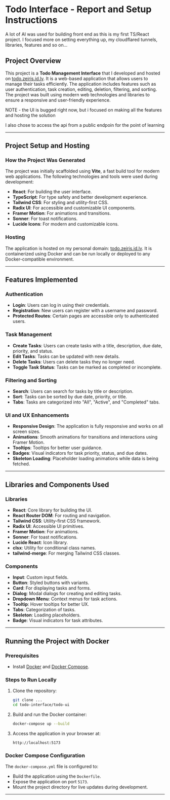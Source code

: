 # Todo Interface - Report and Setup Instructions

A lot of AI was used for building front end as this is my first TS/React project. I focused more on setting everything up, my cloudflared tunnels, libraries, features and so on...

## Project Overview

This project is a **Todo Management Interface** that I developed and hosted on [todo.zeiris.id.lv](https://todo.zeiris.id.lv). It is a web-based application that allows users to manage their tasks efficiently. The application includes features such as user authentication, task creation, editing, deletion, filtering, and sorting. The project was built using modern web technologies and libraries to ensure a responsive and user-friendly experience.

NOTE - the UI is bugged right now, but i focused on making all the features and hosting the solution

I also chose to access the api from a public endpoin for the point of learning

---

## Project Setup and Hosting

### How the Project Was Generated

The project was initially scaffolded using **Vite**, a fast build tool for modern web applications. The following technologies and tools were used during development:

- **React**: For building the user interface.
- **TypeScript**: For type safety and better development experience.
- **Tailwind CSS**: For styling and utility-first CSS.
- **Radix UI**: For accessible and customizable UI components.
- **Framer Motion**: For animations and transitions.
- **Sonner**: For toast notifications.
- **Lucide Icons**: For modern and customizable icons.

### Hosting

The application is hosted on my personal domain: [todo.zeiris.id.lv](https://todo.zeiris.id.lv). It is containerized using Docker and can be run locally or deployed to any Docker-compatible environment.

---

## Features Implemented

### Authentication
- **Login**: Users can log in using their credentials.
- **Registration**: New users can register with a username and password.
- **Protected Routes**: Certain pages are accessible only to authenticated users.

### Task Management
- **Create Tasks**: Users can create tasks with a title, description, due date, priority, and status.
- **Edit Tasks**: Tasks can be updated with new details.
- **Delete Tasks**: Users can delete tasks they no longer need.
- **Toggle Task Status**: Tasks can be marked as completed or incomplete.

### Filtering and Sorting
- **Search**: Users can search for tasks by title or description.
- **Sort**: Tasks can be sorted by due date, priority, or title.
- **Tabs**: Tasks are categorized into "All", "Active", and "Completed" tabs.

### UI and UX Enhancements
- **Responsive Design**: The application is fully responsive and works on all screen sizes.
- **Animations**: Smooth animations for transitions and interactions using Framer Motion.
- **Tooltips**: Tooltips for better user guidance.
- **Badges**: Visual indicators for task priority, status, and due dates.
- **Skeleton Loading**: Placeholder loading animations while data is being fetched.

---

## Libraries and Components Used

### Libraries
- **React**: Core library for building the UI.
- **React Router DOM**: For routing and navigation.
- **Tailwind CSS**: Utility-first CSS framework.
- **Radix UI**: Accessible UI primitives.
- **Framer Motion**: For animations.
- **Sonner**: For toast notifications.
- **Lucide React**: Icon library.
- **clsx**: Utility for conditional class names.
- **tailwind-merge**: For merging Tailwind CSS classes.

### Components
- **Input**: Custom input fields.
- **Button**: Styled buttons with variants.
- **Card**: For displaying tasks and forms.
- **Dialog**: Modal dialogs for creating and editing tasks.
- **Dropdown Menu**: Context menus for task actions.
- **Tooltip**: Hover tooltips for better UX.
- **Tabs**: Categorization of tasks.
- **Skeleton**: Loading placeholders.
- **Badge**: Visual indicators for task attributes.

---

## Running the Project with Docker

### Prerequisites
- Install [Docker](https://www.docker.com/) and [Docker Compose](https://docs.docker.com/compose/).

### Steps to Run Locally
1. Clone the repository:
   ```bash
   git clone ...
   cd todo-interface/todo-ui
   ```

2. Build and run the Docker container:
   ```bash
   docker-compose up --build
   ```

3. Access the application in your browser at:
   ```
   http://localhost:5173
   ```

### Docker Compose Configuration
The `docker-compose.yml` file is configured to:
- Build the application using the `Dockerfile`.
- Expose the application on port `5173`.
- Mount the project directory for live updates during development.

---
